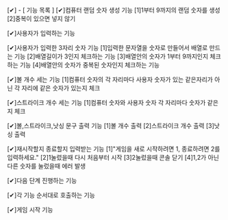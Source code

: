 [✔] - [ 기능 목록 ]
[✔]컴퓨터 랜덤 숫자 생성 기능
[1️]1부터 9까지의 랜덤 숫자를 생성
[2]중복이 있으면 넣지 않기

[✔]사용자가 입력하는 기능

[✔]사용자가 입력한 3자리 숫자 기능
[1]입력한 문자열을 숫자로 만들어서 배열로 만드는 기능
[2]배열길이가 3인지 체크하는 기능
[3]배열안의 숫자가 1부터 9까지인지 체크하는 기능
[4]배열안의 숫자가 중복된 숫자인지 체크하는 기능

[✔]볼 개수 세는 기능
[1]컴퓨터 숫자의 각 자리마다 사용자 숫자가 있는 같은자리가 아닌 각 자리에 같은 숫자가 있는지 체크

[✔]스트라이크 개수 세는 기능
[1]컴퓨터 숫자와 사용자 숫자 각 자리마다 숫자가 같은지 체크

[✔]볼,스트라이크,낫싱 문구 출력 기능
[1]볼 개수 출력
[2]스트라이크 개수 출력
[3]낫싱 출력

[✔]재시작할지 종료할지 입력받는 기능
[1]"게임을 새로 시작하려면 1, 종료하려면 2를 입력하세요."
[2]1눌렀을때 다시 처음부터 시작
[3]2눌렀을때 콘솔 닫기
[4]1,2가 아닌 다른 숫자를 눌렀을때 에러 발생

[✔]다음 단계 진행하는 기능

[✔]각 기능 순서대로 호출하는 기능

[✔]게임 시작 기능
